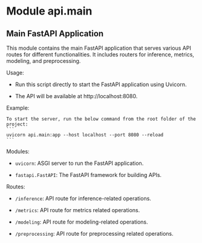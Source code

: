 Module api.main
===============
Main FastAPI Application
------------------------

This module contains the main FastAPI application that serves various API routes for different functionalities.
It includes routers for inference, metrics, modeling, and preprocessing.

Usage:

- Run this script directly to start the FastAPI application using Uvicorn.

- The API will be available at http://localhost:8080.

Example:

    To start the server, run the below command from the root folder of the project:
    ```
    uvicorn api.main:app --host localhost --port 8080 --reload
    ```

Modules:

- `uvicorn`: ASGI server to run the FastAPI application.

- `fastapi.FastAPI`: The FastAPI framework for building APIs.

Routes:

- `/inference`: API route for inference-related operations.

- `/metrics`: API route for metrics related operations.

- `/modeling`: API route for modeling-related operations.

- `/preprocessing`: API route for preprocessing related operations.